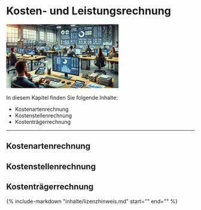 # Kosten- und Leistungsrechnung

![Kapitelbild](bilder/kapitelbild_klr.png)

In diesem Kapitel finden Sie folgende Inhalte:

- Kostenartenrechnung
- Kostenstellenrechnung
- Kostenträgerrechnung

---

## Kostenartenrechnung

## Kostenstellenrechnung

## Kostenträgerrechnung

{%
   include-markdown "inhalte/lizenzhinweis.md"
   start="<!--include-start-->"
   end="<!--include-end-->"
%}